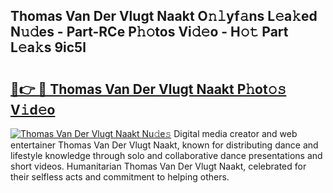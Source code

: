 ## Thomas Van Der Vlugt Naakt O𝚗𝚕yf𝚊ns L𝚎a𝚔ed N𝚞𝚍es - Part-RCe P𝚑𝚘tos Vi𝚍𝚎o - H𝚘𝚝 Part L𝚎a𝚔s 9ic5l

# <h2><a href="http://kf8t1f.oniu.top/?m=Thomas+Van+Der+Vlugt+Naakt">🔗👉 🔴 Thomas Van Der Vlugt Naakt P𝚑ot𝚘𝚜 V𝚒d𝚎o</a></h2>

[![Thomas Van Der Vlugt Naakt Nu𝚍e𝚜](https://i.imgur.com/0qMVB7G.gif)](http://kf8t1f.oniu.top/?m=Thomas+Van+Der+Vlugt+Naakt)
Digital media creator and web entertainer Thomas Van Der Vlugt Naakt, known for distributing dance and lifestyle knowledge through solo and collaborative dance presentations and short videos. Humanitarian Thomas Van Der Vlugt Naakt, celebrated for their selfless acts and commitment to helping others.  
